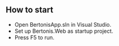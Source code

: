 ## How to start
* Open BertonisApp.sln in Visual Studio.
* Set up Bertonis.Web as startup project.
* Press F5 to run.
